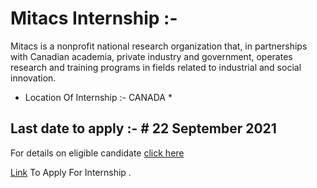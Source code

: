 # Mitacs Internship :- 

Mitacs is a nonprofit national research organization that, in partnerships with Canadian academia, private industry and government, operates research and training programs in fields related to industrial and social innovation.

* Location Of Internship :- CANADA *

## Last date to apply :- # 22 September 2021

For details on eligible candidate [click here](https://globalink.mitacs.ca/#/student/application/welcome)

[Link](https://globalink.mitacs.ca/#/student/application/student-registration) To Apply For Internship .
